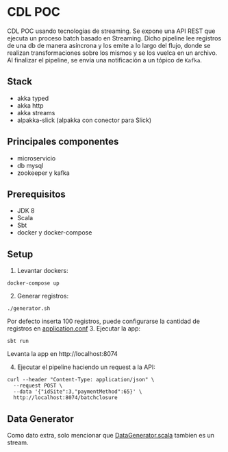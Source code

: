# CDL POC
CDL POC usando tecnologías de streaming. Se expone una API REST que ejecuta un proceso batch basado en Streaming. Dicho pipeline lee registros de una db de manera asíncrona y los emite a lo largo del flujo, donde se realizan transformaciones sobre los mismos y se los vuelca en un archivo. Al finalizar el pipeline, se envía una notificación a un tópico de `Kafka`.

## Stack

* akka typed
* akka http
* akka streams
* alpakka-slick (alpakka con conector para Slick)

## Principales componentes
* microservicio
* db mysql
* zookeeper y kafka

## Prerequisitos

* JDK 8
* Scala
* Sbt
* docker y docker-compose

## Setup

1. Levantar dockers:
```
docker-compose up
```
2. Generar registros:
```
./generator.sh
```
Por defecto inserta 100 registros, puede configurarse la cantidad de registros en [application.conf](src/main/resources/application.conf)
3. Ejecutar la app:
```
sbt run
```
Levanta la app en http://localhost:8074

4. Ejecutar el pipeline haciendo un request a la API:
```
curl --header "Content-Type: application/json" \
  --request POST \
  --data '{"idSite":3,"paymentMethod":65}' \
  http://localhost:8074/batchclosure
```
## Data Generator

Como dato extra, solo mencionar que [DataGenerator.scala](src/main/scala/com/closure/infrastructure/generator/DataGenerator.scala) tambien es un stream.